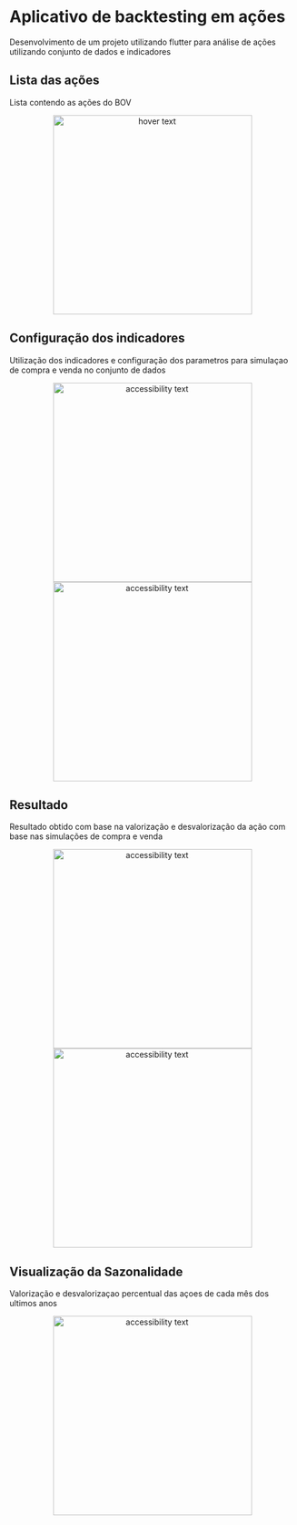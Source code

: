 # Aplicativo de backtesting em ações
Desenvolvimento de um projeto utilizando flutter para análise de ações utilizando conjunto de dados e indicadores

## Lista das ações
Lista contendo as ações do BOV
<p align="center">
  <img src="https://cdn.discordapp.com/attachments/919779048849293383/930176133310328892/unnamed.webp" width="350" title="hover text">
</p>

## Configuração dos indicadores
Utilização dos indicadores e configuração dos parametros para simulaçao de compra e venda no conjunto de dados
<p align="center">
  <img src="https://cdn.discordapp.com/attachments/919779048849293383/930176133511676025/unnamed_1.webp" width="350" alt="accessibility text">
  <img src="https://cdn.discordapp.com/attachments/919779048849293383/930176133729767484/unnamed_2.webp" width="350" alt="accessibility text">
</p>

## Resultado
Resultado obtido com base na valorização e desvalorização da ação com base nas simulações de compra e venda  
<p align="center">
  <img src="https://cdn.discordapp.com/attachments/919779048849293383/930176133981405234/unnamed_3.webp" width="350" alt="accessibility text">
  <img src="https://cdn.discordapp.com/attachments/919779048849293383/930176134233075782/unnamed_4.webp" width="350" alt="accessibility text">
</p>

## Visualização da Sazonalidade
Valorização e desvalorizaçao percentual das açoes de cada mês dos ultimos anos
<p align="center">
  <img src="https://cdn.discordapp.com/attachments/919779048849293383/930176339489746974/unknown.png" width="350" alt="accessibility text">
</p>
